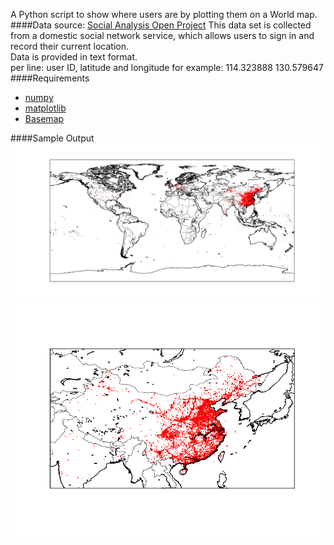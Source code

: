 A Python script to show where users are by plotting them on a World map.
<br>
####Data source: [Social Analysis Open Project](http://socialysis.org/data/dataset/dataset)
This data set is collected from a domestic social network service, which allows users to sign in and record their current location. <br>
Data is provided in text format. <br> 
per line: user ID, latitude and longitude for example: 114.323888 130.579647
<br>
####Requirements
* [numpy](http://www.numpy.org/)
* [matplotlib](http://matplotlib.org/)
* [Basemap](http://matplotlib.org/basemap/)

####Sample Output
![](https://raw.githubusercontent.com/Rudy1224/visual-geo-location/master/figure_1.png)
![](https://raw.githubusercontent.com/Rudy1224/visual-geo-location/master/figure_china.png)
